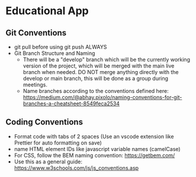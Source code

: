 # Educational App

## Git Conventions

- git pull before using git push ALWAYS
- Git Branch Structure and Naming
  - There will be a "develop" branch which will be the currently working version of the project, which will be merged with the main live branch when needed. DO NOT merge anything directly with the develop or main branch, this will be done as a group during meetings.
  - Name branches according to the conventions defined here: https://medium.com/@abhay.pixolo/naming-conventions-for-git-branches-a-cheatsheet-8549feca2534

## Coding Conventions

- Format code with tabs of 2 spaces (Use an vscode extension like Prettier for auto formatting on save)
- name HTML element IDs like javascript variable names (camelCase)
- For CSS, follow the BEM naming convention: https://getbem.com/
- Use this as a general guide: https://www.w3schools.com/js/js_conventions.asp
